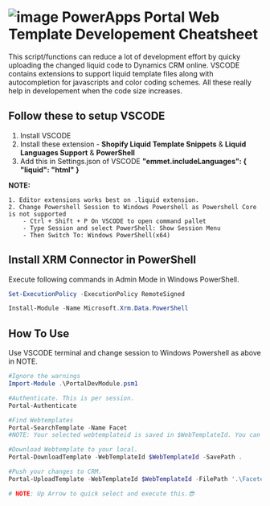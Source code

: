 # ![image](https://user-images.githubusercontent.com/8717736/125460042-3a33fbe8-5e34-4a73-b46f-746d82c11eff.png) PowerApps Portal Web Template Developement Cheatsheet
This script/functions can reduce a lot of development effort by quicky uploading the changed liquid code to Dynamics CRM online.
VSCODE contains extensions to support liquid template files along with autocompletion for javascripts and color coding schemes. 
All these really help in developement when the code size increases.


## Follow these to setup VSCODE

1. Install VSCODE
2. Install these extension - **Shopify Liquid Template Snippets** & **Liquid Languages Support** & **PowerShell**
3. Add this in Settings.json of VSCODE  **"emmet.includeLanguages": { "liquid": "html" }**

**NOTE:** 

    1. Editor extensions works best on .liquid extension.
    2. Change Powershell Session to Windows Powershell as Powershell Core is not supported
        - Ctrl + Shift + P On VSCODE to open command pallet
        - Type Session and select PowerShell: Show Session Menu
        - Then Switch To: Windows PowerShell(x64)

## Install XRM Connector in PowerShell
Execute following commands in Admin Mode in Windows PowerShell.

```powershell
Set-ExecutionPolicy -ExecutionPolicy RemoteSigned

Install-Module -Name Microsoft.Xrm.Data.PowerShell
```
## How To Use
Use VSCODE terminal and change session to Windows Powershell as above in NOTE.

```powershell
#Ignore the warnings
Import-Module .\PortalDevModule.psm1 

#Authenticate. This is per session.
Portal-Authenticate

#Find Webtemplates
Portal-SearchTemplate -Name Facet
#NOTE: Your selected webtemplateid is saved in $WebTemplateId. You can use this variable in other functions to input ID.

#Download Webtemplate to your local.
Portal-DownloadTemplate -WebTemplateId $WebTemplateId -SavePath .

#Push your changes to CRM.
Portal-UploadTemplate -WebTemplateId $WebTemplateId -FilePath '.\Faceted Search - Paging Template.liquid'

# NOTE: Up Arrow to quick select and execute this.😎
```
